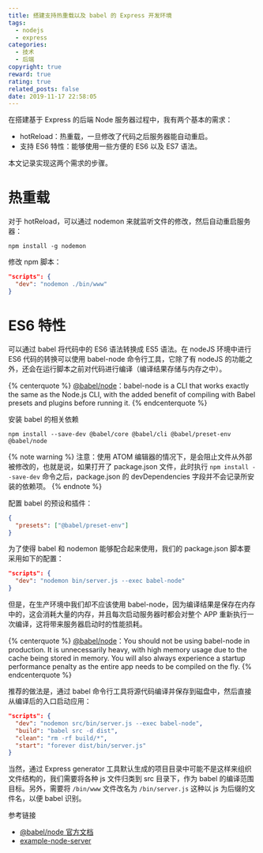 ```yaml
---
title: 搭建支持热重载以及 babel 的 Express 开发环境
tags:
  - nodejs
  - express
categories:
  - 技术
  - 后端
copyright: true
reward: true
rating: true
related_posts: false
date: 2019-11-17 22:58:05
---
```


在搭建基于 Express 的后端 Node 服务器过程中，我有两个基本的需求：

- hotReload：热重载，一旦修改了代码之后服务器能自动重启。
- 支持 ES6 特性：能够使用一些方便的 ES6 以及 ES7 语法。

本文记录实现这两个需求的步骤。

<!-- more -->

# 热重载

对于 hotReload，可以通过 nodemon 来就监听文件的修改，然后自动重启服务器：

```
npm install -g nodemon
```

修改 npm 脚本：

```json package.json
"scripts": {
  "dev": "nodemon ./bin/www"
}
```

# ES6 特性

可以通过 babel 将代码中的 ES6 语法转换成 ES5 语法。在 nodeJS 环境中进行 ES6 代码的转换可以使用 babel-node 命令行工具，它除了有 nodeJS 的功能之外，还会在运行脚本之前对代码进行编译（编译结果存储与内存之中）。

{% centerquote %}
[@babel/node](https://babeljs.io/docs/en/babel-node)：babel-node is a CLI that works exactly the same as the Node.js CLI, with the added benefit of compiling with Babel presets and plugins before running it.
{% endcenterquote %}

安装 babel 的相关依赖

```
npm install --save-dev @babel/core @babel/cli @babel/preset-env @babel/node
```

{% note warning %}
注意：使用 ATOM 编辑器的情况下，是会阻止文件从外部被修改的，也就是说，如果打开了 package.json 文件，此时执行 `npm install --save-dev` 命令之后，package.json 的 devDependencies 字段并不会记录所安装的依赖项。
{% endnote %}

配置 babel 的预设和插件：

```json .babelrc
{
  "presets": ["@babel/preset-env"]
}
```

为了使得 babel 和 nodemon 能够配合起来使用，我们的 package.json 脚本要采用如下的配置：

```json package.json
"scripts": {
  "dev": "nodemon bin/server.js --exec babel-node"
}
```

但是，在生产环境中我们却不应该使用 babel-node，因为编译结果是保存在内存中的，这会消耗大量的内存，并且每次启动服务器时都会对整个 APP 重新执行一次编译，这将带来服务器启动时的性能损耗。

{% centerquote %}
[@babel/node](https://babeljs.io/docs/en/babel-node)：You should not be using babel-node in production. It is unnecessarily heavy, with high memory usage due to the cache being stored in memory. You will also always experience a startup performance penalty as the entire app needs to be compiled on the fly.
{% endcenterquote %}

推荐的做法是，通过 babel 命令行工具将源代码编译并保存到磁盘中，然后直接从编译后的入口启动应用：

```json package.json
"scripts": {
  "dev": "nodemon src/bin/server.js --exec babel-node",
  "build": "babel src -d dist",
  "clean": "rm -rf build/*",
  "start": "forever dist/bin/server.js"
}
```

当然，通过 Express generator 工具默认生成的项目目录中可能不是这样来组织文件结构的，我们需要将各种 js 文件归类到 src 目录下，作为 babel 的编译范围目标。另外，需要将 `/bin/www` 文件改名为 `/bin/server.js` 这种以 js 为后缀的文件名，以便 babel 识别。

<div class="reference-linking">参考链接</div>

- [@babel/node 官方文档](https://babeljs.io/docs/en/babel-node)
- [example-node-server](https://github.com/babel/example-node-server)
